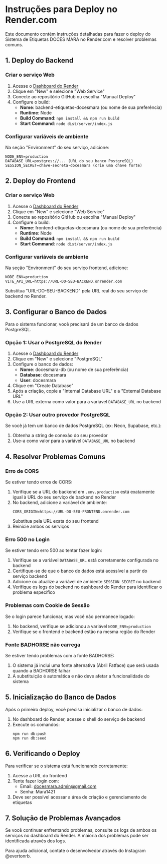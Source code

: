 # Instruções para Deploy no Render.com

Este documento contém instruções detalhadas para fazer o deploy do Sistema de Etiquetas DOCES MARA no Render.com e resolver problemas comuns.

## 1. Deploy do Backend

### Criar o serviço Web

1. Acesse o [Dashboard do Render](https://dashboard.render.com/)
2. Clique em "New" e selecione "Web Service"
3. Conecte ao repositório GitHub ou escolha "Manual Deploy"
4. Configure o build:
   - **Nome**: backend-etiquetas-docesmara (ou nome de sua preferência)
   - **Runtime**: Node
   - **Build Command**: `npm install && npm run build`
   - **Start Command**: `node dist/server/index.js`

### Configurar variáveis de ambiente

Na seção "Environment" do seu serviço, adicione:

```
NODE_ENV=production
DATABASE_URL=postgres://... (URL do seu banco PostgreSQL)
SESSION_SECRET=chave-secreta-docesmara (crie uma chave forte)
```

## 2. Deploy do Frontend

### Criar o serviço Web

1. Acesse o [Dashboard do Render](https://dashboard.render.com/)
2. Clique em "New" e selecione "Web Service"
3. Conecte ao repositório GitHub ou escolha "Manual Deploy"
4. Configure o build:
   - **Nome**: frontend-etiquetas-docesmara (ou nome de sua preferência)
   - **Runtime**: Node
   - **Build Command**: `npm install && npm run build`
   - **Start Command**: `node dist/server/index.js`

### Configurar variáveis de ambiente

Na seção "Environment" do seu serviço frontend, adicione:

```
NODE_ENV=production
VITE_API_URL=https://URL-DO-SEU-BACKEND.onrender.com
```

Substitua "URL-DO-SEU-BACKEND" pela URL real do seu serviço de backend no Render.

## 3. Configurar o Banco de Dados

Para o sistema funcionar, você precisará de um banco de dados PostgreSQL.

### Opção 1: Usar o PostgreSQL do Render

1. Acesse o [Dashboard do Render](https://dashboard.render.com/)
2. Clique em "New" e selecione "PostgreSQL"
3. Configure o banco de dados:
   - **Nome**: docesmara-db (ou nome de sua preferência)
   - **Database**: docesmara
   - **User**: docesmara
4. Clique em "Create Database"
5. Após a criação, copie a "Internal Database URL" e a "External Database URL"
6. Use a URL externa como valor para a variável `DATABASE_URL` no backend

### Opção 2: Usar outro provedor PostgreSQL

Se você já tem um banco de dados PostgreSQL (ex: Neon, Supabase, etc.):

1. Obtenha a string de conexão do seu provedor
2. Use-a como valor para a variável `DATABASE_URL` no backend

## 4. Resolver Problemas Comuns

### Erro de CORS

Se estiver tendo erros de CORS:

1. Verifique se a URL do backend em `.env.production` está exatamente igual à URL do seu serviço de backend no Render
2. No backend, adicione a variável de ambiente:
   ```
   CORS_ORIGIN=https://URL-DO-SEU-FRONTEND.onrender.com
   ```
   Substitua pela URL exata do seu frontend
3. Reinicie ambos os serviços

### Erro 500 no Login

Se estiver tendo erro 500 ao tentar fazer login:

1. Verifique se a variável `DATABASE_URL` está corretamente configurada no backend
2. Certifique-se de que o banco de dados está acessível a partir do serviço backend
3. Adicione ou atualize a variável de ambiente `SESSION_SECRET` no backend
4. Verifique os logs do backend no dashboard do Render para identificar o problema específico

### Problemas com Cookie de Sessão

Se o login parece funcionar, mas você não permanece logado:

1. No backend, verifique se adicionou a variável `NODE_ENV=production`
2. Verifique se o frontend e backend estão na mesma região do Render

### Fonte BADHORSE não carrega

Se estiver tendo problemas com a fonte BADHORSE:

1. O sistema já inclui uma fonte alternativa (Abril Fatface) que será usada quando a BADHORSE falhar
2. A substituição é automática e não deve afetar a funcionalidade do sistema

## 5. Inicialização do Banco de Dados

Após o primeiro deploy, você precisa inicializar o banco de dados:

1. No dashboard do Render, acesse o shell do serviço de backend
2. Execute os comandos:
   ```
   npm run db:push
   npm run db:seed
   ```

## 6. Verificando o Deploy

Para verificar se o sistema está funcionando corretamente:

1. Acesse a URL do frontend
2. Tente fazer login com:
   - Email: docesmara.admin@gmail.com
   - Senha: Mara1421
3. Deve ser possível acessar a área de criação e gerenciamento de etiquetas

## 7. Solução de Problemas Avançados

Se você continuar enfrentando problemas, consulte os logs de ambos os serviços no dashboard do Render. A maioria dos problemas pode ser identificada através dos logs.

Para ajuda adicional, contate o desenvolvedor através do Instagram @evertonrb.